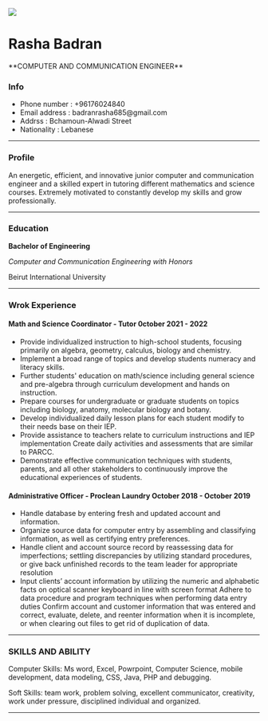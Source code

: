 
![](https://user-images.githubusercontent.com/119042180/204159902-ea9518f5-b4a6-4ed9-adb7-1a2b137af8be.jpeg)
<h1 color="blue">Rasha Badran</h1>
<p>**COMPUTER AND COMMUNICATION ENGINEER**</p>

<h3>Info</h3>
<ul>
<li>Phone number  :    +96176024840</li>
<li>Email address :   badranrasha685@gmail.com</li>
<li>Addrss        :   Bchamoun-Alwadi Street</li>
<li>Nationality   :   Lebanese</li>
</ul>
<hr>
<section>

<h3>Profile</h3>
<p>An energetic, efficient, and innovative junior
computer and communication engineer and a skilled expert in tutoring different mathematics and science courses. 
Extremely motivated to constantly develop my skills and grow professionally. </p>
</section> 
<hr>

<section> 

<h3> Education</h3>
<p><b>Bachelor of Engineering</b><p>

<i>Computer and Communication Engineering with Honors</i>
<p>Beirut International University</p>
</section>
<hr>
<h3>Wrok Experience</h3>

<h4>Math and Science Coordinator - Tutor 0ctober 2021 - 2022</h4>
<ul>
<li>Provide individualized instruction to high-school students, focusing primarily on algebra, geometry, calculus, biology and chemistry.</li>
<li>Implement a broad range of topics and develop students numeracy and literacy skills.</li>
<li>Further students' education on math/science including general science and pre-algebra through curriculum development and hands on instruction.</li>
<li>Prepare courses for undergraduate or graduate students on topics including biology, anatomy, molecular biology and botany.</li>
<li>Develop individualized daily lesson plans for
each student modify to their needs base on their IEP.</li>
<li>Provide assistance to teachers relate to
curriculum instructions and IEP implementation Create daily activities and assessments that are similar to PARCC.</li>
<li>Demonstrate effective communication techniques with students, parents, and all other stakeholders to continuously improve the educational experiences of students.</li>
</ul>

<h4>Administrative Officer - Proclean Laundry October 2018 - October 2019</h4>
<ul>
<li>Handle database by entering fresh and updated account and information.</li>
<li>Organize source data for computer entry by assembling and classifying information, as well as certifying entry preferences.</li> 
<li>Handle client and account source record by reassessing data for imperfections; settling discrepancies by utilizing standard procedures, or give back unfinished records to the team leader for appropriate resolution</li>
<li>Input clients’ account information by utilizing the numeric and alphabetic facts on optical scanner keyboard in line with screen format Adhere to data procedure and program techniques when performing data entry duties Confirm account and customer information that was entered and correct, evaluate, delete, and reenter information when it is incomplete, or when clearing out files to get rid of duplication of data.</li>
</ul>

</section>
<hr>
<section>
<h3>SKILLS AND ABILITY </h3>
<p>Computer Skills: Ms word, Excel, Powrpoint, Computer Science, mobile development, data modeling, CSS, Java, PHP and debugging.</p>
<p>Soft Skills: team work, problem 
solving, excellent communicator, 
creativity, work under pressure, 
disciplined individual and
organized.</p>

</section>
<hr>

